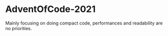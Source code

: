 # AdventOfCode-2021
Mainly focusing on doing compact code, performances and readability are no priorities.
